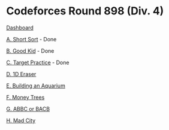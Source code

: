 # Codeforces Round 898 (Div. 4)

[Dashboard](https://codeforces.com/contest/1873)

[A. Short Sort](https://codeforces.com/contest/1873/problem/A) - Done

[B. Good Kid](https://codeforces.com/contest/1873/problem/B) - Done

[C. Target Practice](https://codeforces.com/contest/1873/problem/C) - Done

[D. 1D Eraser](https://codeforces.com/contest/1873/problem/D)

[E. Building an Aquarium](https://codeforces.com/contest/1873/problem/E)

[F. Money Trees](https://codeforces.com/contest/1873/problem/F)

[G. ABBC or BACB](https://codeforces.com/contest/1873/problem/G)

[H. Mad City](https://codeforces.com/contest/1873/problem/H)
